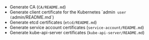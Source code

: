 
* Generate CA (`CA/README.md`)
* Generate client certificate for the Kubernetes ´admin` user (`admin/README.md`)
* Generate etcd certificates (`etcd/README.md`)
* Generate service account certificates (`service-account/README.md`)
* Generate kube-api-server certificates (`kube-api-server/README.md`)

